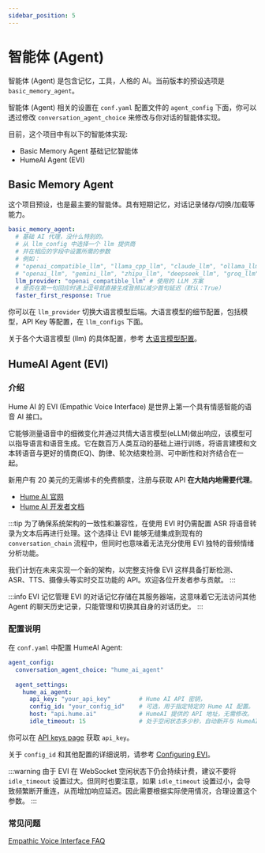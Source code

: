 ```yaml
---
sidebar_position: 5
---
```


# 智能体 (Agent)
智能体 (Agent) 是包含记忆，工具，人格的 AI。当前版本的预设选项是 `basic_memory_agent`。

智能体 (Agent) 相关的设置在 `conf.yaml` 配置文件的 `agent_config` 下面，你可以透过修改 `conversation_agent_choice` 来修改与你对话的智能体实现。

目前，这个项目中有以下的智能体实现:
- Basic Memory Agent 基础记忆智能体
- HumeAI Agent (EVI)

## Basic Memory Agent
这个项目预设，也是最主要的智能体。具有短期记忆，对话记录储存/切换/加载等能力。

```yaml
basic_memory_agent:
  # 基础 AI 代理，没什么特别的。
  # 从 llm_config 中选择一个 llm 提供商
  # 并在相应的字段中设置所需的参数
  # 例如：
  # "openai_compatible_llm", "llama_cpp_llm", "claude_llm", "ollama_llm"
  # "openai_llm", "gemini_llm", "zhipu_llm", "deepseek_llm", "groq_llm"
  llm_provider: "openai_compatible_llm" # 使用的 LLM 方案
  # 是否在第一句回应时遇上逗号就直接生成音频以减少首句延迟（默认：True）
  faster_first_response: True
```

你可以在 `llm_provider` 切换大语言模型后端。大语言模型的细节配置，包括模型，API Key 等配置，在 `llm_configs` 下面。

关于各个大语言模型 (llm) 的具体配置，参考 [大语言模型配置](/docs/user-guide/backend/llm.md)。


## HumeAI Agent (EVI)

### 介绍

Hume AI 的 EVI (Empathic Voice Interface) 是世界上第一个具有情感智能的语音 AI 接口。

它能够测量语音中的细微变化并通过共情大语言模型(eLLM)做出响应，该模型可以指导语言和语音生成。它在数百万人类互动的基础上进行训练，将语言建模和文本转语音与更好的情商(EQ)、韵律、轮次结束检测、可中断性和对齐结合在一起。

新用户有 20 美元的无需绑卡的免费额度，注册与获取 API **在大陆内地需要代理**。

- [Hume AI 官网](https://www.hume.ai/)
- [Hume AI 开发者文档](https://dev.hume.ai/intro)

:::tip
为了确保系统架构的一致性和兼容性，在使用 EVI 时仍需配置 ASR 将语音转录为文本后再进行处理。这个选择让 EVI 能够无缝集成到现有的 `conversation_chain` 流程中，但同时也意味着无法充分使用 EVI 独特的音频情绪分析功能。

我们计划在未来实现一个新的架构，以完整支持像 EVI 这样具备打断检测、ASR、TTS、摄像头等实时交互功能的 API。欢迎各位开发者参与贡献。
:::

:::info EVI 记忆管理
EVI 的对话记忆存储在其服务器端，这意味着它无法访问其他 Agent 的聊天历史记录，只能管理和切换其自身的对话历史。
:::


### 配置说明

在 `conf.yaml` 中配置 HumeAI Agent:

```yaml
agent_config:
  conversation_agent_choice: "hume_ai_agent"
  
  agent_settings:
    hume_ai_agent:
      api_key: "your_api_key"        # Hume AI API 密钥，
      config_id: "your_config_id"    # 可选，用于指定特定的 Hume AI 配置。
      host: "api.hume.ai"            # HumeAI 提供的 API 地址，无需修改。
      idle_timeout: 15               # 处于空闲状态多少秒，自动断开与 HumeAI 的链接。
```

你可以在 [API keys page](https://platform.hume.ai/settings/keys) 获取 `api_key`。

关于 `config_id` 和其他配置的详细说明，请参考 [Configuring EVI](https://dev.hume.ai/docs/empathic-voice-interface-evi/configuration)。

:::warning
由于 EVI 在 WebSocket 空闲状态下仍会持续计费，建议不要将 `idle_timeout` 设置过大。但同时也要注意，如果 `idle_timeout` 设置过小，会导致频繁断开重连，从而增加响应延迟。因此需要根据实际使用情况，合理设置这个参数。
:::

### 常见问题

[Empathic Voice Interface FAQ](https://dev.hume.ai/docs/empathic-voice-interface-evi/faq)